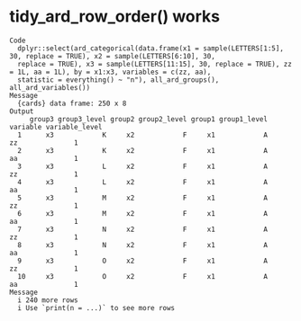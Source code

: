 # tidy_ard_row_order() works

    Code
      dplyr::select(ard_categorical(data.frame(x1 = sample(LETTERS[1:5], 30, replace = TRUE), x2 = sample(LETTERS[6:10], 30,
      replace = TRUE), x3 = sample(LETTERS[11:15], 30, replace = TRUE), zz = 1L, aa = 1L), by = x1:x3, variables = c(zz, aa),
      statistic = everything() ~ "n"), all_ard_groups(), all_ard_variables())
    Message
      {cards} data frame: 250 x 8
    Output
         group3 group3_level group2 group2_level group1 group1_level variable variable_level
      1      x3            K     x2            F     x1            A       zz              1
      2      x3            K     x2            F     x1            A       aa              1
      3      x3            L     x2            F     x1            A       zz              1
      4      x3            L     x2            F     x1            A       aa              1
      5      x3            M     x2            F     x1            A       zz              1
      6      x3            M     x2            F     x1            A       aa              1
      7      x3            N     x2            F     x1            A       zz              1
      8      x3            N     x2            F     x1            A       aa              1
      9      x3            O     x2            F     x1            A       zz              1
      10     x3            O     x2            F     x1            A       aa              1
    Message
      i 240 more rows
      i Use `print(n = ...)` to see more rows

